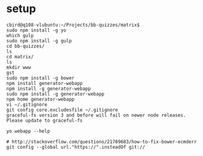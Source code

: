 # setup



    cbird@q108-vlubuntu:~/Projects/bb-quizzes/matrix$ 
    sudo npm install -g yo
    which gulp
    sudo npm install -g gulp
    cd bb-quizzes/
    ls
    cd matrix/
    ls
    mkdir www
    gst
    sudo npm install -g bower
    npm install generator-webapp
    npm install -g generator-webapp
    sudo npm install -g generator-webapp
    npm home generator-webapp
    vi ~/.gitignore
    git config core.excludesfile ~/.gitignore
    graceful-fs version 3 and before will fail on newer node releases. Please update to graceful-fs

    yo webapp --help

    # http://stackoverflow.com/questions/21789683/how-to-fix-bower-ecmderr
    git config --global url."https://".insteadOf git://